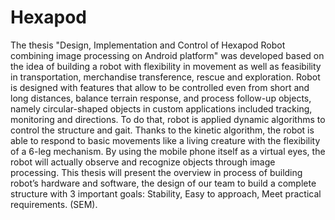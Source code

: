 # Hexapod
The thesis "Design, Implementation and Control of Hexapod Robot combining image processing on Android platform" was developed based on the idea of building a robot with flexibility in movement as well as feasibility in transportation, merchandise transference, rescue and exploration. Robot is designed with features that allow to be controlled even from short and long distances, balance terrain response, and process follow-up objects, namely circular-shaped objects in custom applications included tracking, monitoring and directions.
To do that, robot is applied dynamic algorithms to control the structure and gait. Thanks to the kinetic algorithm, the robot is able to respond to basic movements like a living creature with the flexibility of a 6-leg mechanism. By using the mobile phone itself as a virtual eyes, the robot will actually observe and recognize objects through image processing.
This thesis will present the overview in process of building robot’s hardware and software, the design of our team to build a complete structure with 3 important goals: Stability, Easy to approach, Meet practical requirements. (SEM).
